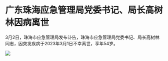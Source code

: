 # 广东珠海应急管理局党委书记、局长高树林因病离世

3月2日，珠海市应急管理局发布讣告，珠海市应急管理局党委书记、局长高树林同志，因突发疾病于2023年3月1日不幸离世，享年54岁。

![](https://inews.gtimg.com/om_bt/OUtogVbqeCheUXcdgLU3FkS9Y-iVH834aZ2xwBHQEnp24AA/1000)

